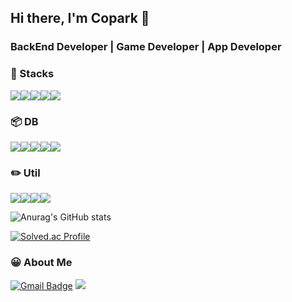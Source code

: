 ## Hi there, I'm Copark 👋

### BackEnd Developer | Game Developer | App Developer

### 🔨 Stacks

<img src="https://img.shields.io/badge/Spring-6DB33F?style=flat-square&logo=spring&logoColor=white"/><img src="https://img.shields.io/badge/SpringBoot-DB33F?style=flat-square&logo=springboot&logoColor=white"/><img src="https://img.shields.io/badge/CSharp-239120?style=flat-square&logo=csharp&logoColor=white"/><img src="https://img.shields.io/badge/Flutter-02569B?style=flat-square&logo=flutter&logoColor=white"/><img src="https://img.shields.io/badge/Dart-0175C2?style=flat-square&logo=dart&logoColor=white"/>

### 📦 DB

<img src="https://img.shields.io/badge/MySQL-4479A1?style=flat-square&logo=mysql&logoColor=white"/><img src="https://img.shields.io/badge/PostgreSQL-4169E1?style=flat-square&logo=postgresql&logoColor=white"/><img src="https://img.shields.io/badge/Redis-DC382D?style=flat-square&logo=redis&logoColor=white"/><img src="https://img.shields.io/badge/MongoDB-47A248?style=flat-square&logo=mongodb&logoColor=white"/><img src="https://img.shields.io/badge/ElasticSearch-005571?style=flat-square&logo=elasticsearch&logoColor=white"/>

### ✏️ Util
<img src="https://img.shields.io/badge/AWS-232F3E?style=flat-square&logo=amazonaws&logoColor=white"/><img src="https://img.shields.io/badge/Docker-2496ED?style=flat-square&logo=docker&logoColor=white"/><img src="https://img.shields.io/badge/Postman-FF6C37?style=flat-square&logo=postman&logoColor=white"/><img src="https://img.shields.io/badge/VSCode-007ACC?style=flat-square&logo=visualstudiocode&logoColor=white"/>

![Anurag's GitHub stats](https://github-readme-stats.vercel.app/api?username=copark-dev&show_icons=true&theme=radical)

[![Solved.ac Profile](http://mazassumnida.wtf/api/v2/generate_badge?boj=copark_dev)](https://solved.ac/copark_dev/)

### 😀 About Me
[![Gmail Badge](https://img.shields.io/badge/Gmail-d14836?style=flat-square&logo=Gmail&logoColor=white&link=mailto:copark.dev@gmail.com)](copark.dev@gmail.com) <a href="https://velog.io/@copark_dev"><img src="https://img.shields.io/badge/Tech%20Blog-11B48A?style=flat-square&logo=Vimeo&logoColor=white&link=https://velog.io/@copark_dev"/></a>



